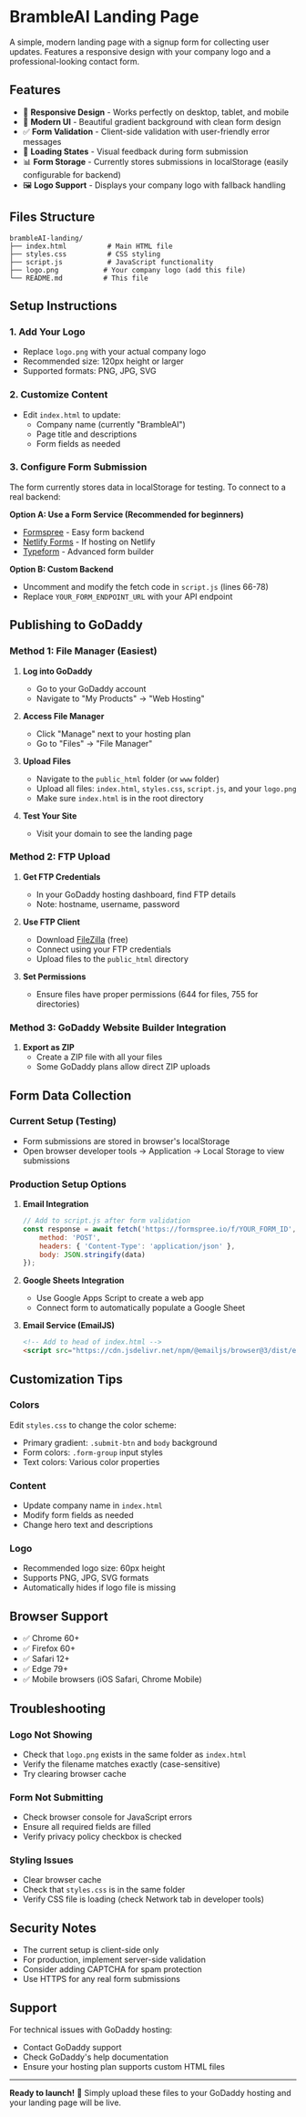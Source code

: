 # BrambleAI Landing Page

A simple, modern landing page with a signup form for collecting user updates. Features a responsive design with your company logo and a professional-looking contact form.

## Features

- 📱 **Responsive Design** - Works perfectly on desktop, tablet, and mobile
- 🎨 **Modern UI** - Beautiful gradient background with clean form design
- ✅ **Form Validation** - Client-side validation with user-friendly error messages
- 🔄 **Loading States** - Visual feedback during form submission
- 📊 **Form Storage** - Currently stores submissions in localStorage (easily configurable for backend)
- 🖼️ **Logo Support** - Displays your company logo with fallback handling

## Files Structure

```
brambleAI-landing/
├── index.html          # Main HTML file
├── styles.css          # CSS styling
├── script.js           # JavaScript functionality
├── logo.png           # Your company logo (add this file)
└── README.md          # This file
```

## Setup Instructions

### 1. Add Your Logo
- Replace `logo.png` with your actual company logo
- Recommended size: 120px height or larger
- Supported formats: PNG, JPG, SVG

### 2. Customize Content
- Edit `index.html` to update:
  - Company name (currently "BrambleAI")
  - Page title and descriptions
  - Form fields as needed

### 3. Configure Form Submission
The form currently stores data in localStorage for testing. To connect to a real backend:

**Option A: Use a Form Service (Recommended for beginners)**
- [Formspree](https://formspree.io/) - Easy form backend
- [Netlify Forms](https://www.netlify.com/products/forms/) - If hosting on Netlify
- [Typeform](https://www.typeform.com/) - Advanced form builder

**Option B: Custom Backend**
- Uncomment and modify the fetch code in `script.js` (lines 66-78)
- Replace `YOUR_FORM_ENDPOINT_URL` with your API endpoint

## Publishing to GoDaddy

### Method 1: File Manager (Easiest)

1. **Log into GoDaddy**
   - Go to your GoDaddy account
   - Navigate to "My Products" → "Web Hosting"

2. **Access File Manager**
   - Click "Manage" next to your hosting plan
   - Go to "Files" → "File Manager"

3. **Upload Files**
   - Navigate to the `public_html` folder (or `www` folder)
   - Upload all files: `index.html`, `styles.css`, `script.js`, and your `logo.png`
   - Make sure `index.html` is in the root directory

4. **Test Your Site**
   - Visit your domain to see the landing page

### Method 2: FTP Upload

1. **Get FTP Credentials**
   - In your GoDaddy hosting dashboard, find FTP details
   - Note: hostname, username, password

2. **Use FTP Client**
   - Download [FileZilla](https://filezilla-project.org/) (free)
   - Connect using your FTP credentials
   - Upload files to the `public_html` directory

3. **Set Permissions**
   - Ensure files have proper permissions (644 for files, 755 for directories)

### Method 3: GoDaddy Website Builder Integration

1. **Export as ZIP**
   - Create a ZIP file with all your files
   - Some GoDaddy plans allow direct ZIP uploads

## Form Data Collection

### Current Setup (Testing)
- Form submissions are stored in browser's localStorage
- Open browser developer tools → Application → Local Storage to view submissions

### Production Setup Options

1. **Email Integration**
   ```javascript
   // Add to script.js after form validation
   const response = await fetch('https://formspree.io/f/YOUR_FORM_ID', {
       method: 'POST',
       headers: { 'Content-Type': 'application/json' },
       body: JSON.stringify(data)
   });
   ```

2. **Google Sheets Integration**
   - Use Google Apps Script to create a web app
   - Connect form to automatically populate a Google Sheet

3. **Email Service (EmailJS)**
   ```html
   <!-- Add to head of index.html -->
   <script src="https://cdn.jsdelivr.net/npm/@emailjs/browser@3/dist/email.min.js"></script>
   ```

## Customization Tips

### Colors
Edit `styles.css` to change the color scheme:
- Primary gradient: `.submit-btn` and `body` background
- Form colors: `.form-group` input styles
- Text colors: Various color properties

### Content
- Update company name in `index.html`
- Modify form fields as needed
- Change hero text and descriptions

### Logo
- Recommended logo size: 60px height
- Supports PNG, JPG, SVG formats
- Automatically hides if logo file is missing

## Browser Support

- ✅ Chrome 60+
- ✅ Firefox 60+
- ✅ Safari 12+
- ✅ Edge 79+
- ✅ Mobile browsers (iOS Safari, Chrome Mobile)

## Troubleshooting

### Logo Not Showing
- Check that `logo.png` exists in the same folder as `index.html`
- Verify the filename matches exactly (case-sensitive)
- Try clearing browser cache

### Form Not Submitting
- Check browser console for JavaScript errors
- Ensure all required fields are filled
- Verify privacy policy checkbox is checked

### Styling Issues
- Clear browser cache
- Check that `styles.css` is in the same folder
- Verify CSS file is loading (check Network tab in developer tools)

## Security Notes

- The current setup is client-side only
- For production, implement server-side validation
- Consider adding CAPTCHA for spam protection
- Use HTTPS for any real form submissions

## Support

For technical issues with GoDaddy hosting:
- Contact GoDaddy support
- Check GoDaddy's help documentation
- Ensure your hosting plan supports custom HTML files

---

**Ready to launch!** 🚀 Simply upload these files to your GoDaddy hosting and your landing page will be live. 
